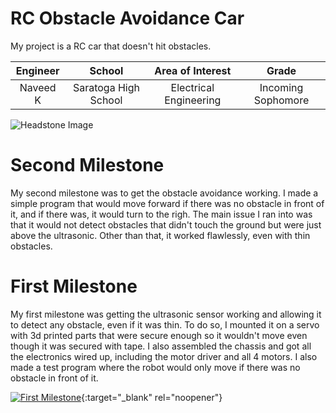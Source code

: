 ﻿# RC Obstacle Avoidance Car
My project is a RC car that doesn't hit obstacles. 

| **Engineer** | **School** | **Area of Interest** | **Grade** |
|:--:|:--:|:--:|:--:|
| Naveed K | Saratoga High School | Electrical Engineering | Incoming Sophomore

![Headstone Image](https://bluestampengineering.com/wp-content/uploads/2016/05/improve.jpg)

# Second Milestone
My second milestone was to get the obstacle avoidance working. I made a simple program that would move forward if there was no obstacle in front of it, and if there was, it would turn to the righ. The main issue I ran into was that it would not detect obstacles that didn't touch the ground but were just above the ultrasonic. Other than that, it worked flawlessly, even with thin obstacles. 

# First Milestone
  

My first milestone was getting the ultrasonic sensor working and allowing it to detect any obstacle, even if it was thin. To do so, I mounted it on a servo with 3d printed parts that were secure enough so it wouldn't move even though it was secured with tape. I also assembled the chassis and got all the electronics wired up, including the motor driver and all 4 motors. I also made a test program where the robot would only move if there was no obstacle in front of it.

[![First Milestone](https://res.cloudinary.com/marcomontalbano/image/upload/v1624639229/video_to_markdown/images/youtube--BcDiVngkLWw-c05b58ac6eb4c4700831b2b3070cd403.jpg)](https://www.youtube.com/watch?v=BcDiVngkLWw "First Milestone"){:target="_blank" rel="noopener"}
